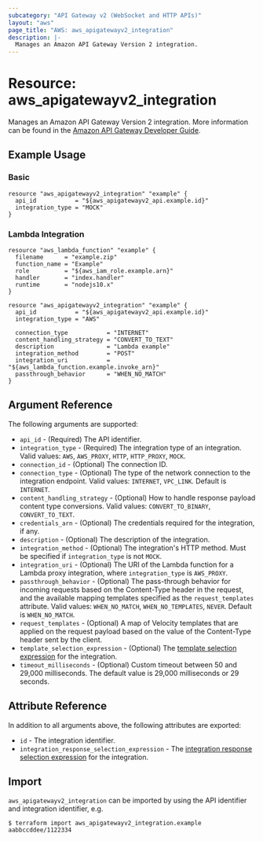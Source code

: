 ```yaml
---
subcategory: "API Gateway v2 (WebSocket and HTTP APIs)"
layout: "aws"
page_title: "AWS: aws_apigatewayv2_integration"
description: |-
  Manages an Amazon API Gateway Version 2 integration.
---
```


# Resource: aws_apigatewayv2_integration

Manages an Amazon API Gateway Version 2 integration.
More information can be found in the [Amazon API Gateway Developer Guide](https://docs.aws.amazon.com/apigateway/latest/developerguide/apigateway-websocket-api.html).

## Example Usage

### Basic

```hcl
resource "aws_apigatewayv2_integration" "example" {
  api_id           = "${aws_apigatewayv2_api.example.id}"
  integration_type = "MOCK"
}
```

### Lambda Integration

```hcl
resource "aws_lambda_function" "example" {
  filename      = "example.zip"
  function_name = "Example"
  role          = "${aws_iam_role.example.arn}"
  handler       = "index.handler"
  runtime       = "nodejs10.x"
}

resource "aws_apigatewayv2_integration" "example" {
  api_id           = "${aws_apigatewayv2_api.example.id}"
  integration_type = "AWS"

  connection_type           = "INTERNET"
  content_handling_strategy = "CONVERT_TO_TEXT"
  description               = "Lambda example"
  integration_method        = "POST"
  integration_uri           = "${aws_lambda_function.example.invoke_arn}"
  passthrough_behavior      = "WHEN_NO_MATCH"
}
```

## Argument Reference

The following arguments are supported:

* `api_id` - (Required) The API identifier.
* `integration_type` - (Required) The integration type of an integration.
Valid values: `AWS`, `AWS_PROXY`, `HTTP`, `HTTP_PROXY`, `MOCK`.
* `connection_id` - (Optional) The connection ID.
* `connection_type` - (Optional) The type of the network connection to the integration endpoint. Valid values: `INTERNET`, `VPC_LINK`. Default is `INTERNET`.
* `content_handling_strategy` - (Optional) How to handle response payload content type conversions. Valid values: `CONVERT_TO_BINARY`, `CONVERT_TO_TEXT`.
* `credentials_arn` - (Optional) The credentials required for the integration, if any.
* `description` - (Optional) The description of the integration.
* `integration_method` - (Optional) The integration's HTTP method. Must be specified if `integration_type` is not `MOCK`.
* `integration_uri` - (Optional) The URI of the Lambda function for a Lambda proxy integration, where `integration_type` is `AWS_PROXY`.
* `passthrough_behavior` - (Optional) The pass-through behavior for incoming requests based on the Content-Type header in the request, and the available mapping templates specified as the `request_templates` attribute. Valid values: `WHEN_NO_MATCH`, `WHEN_NO_TEMPLATES`, `NEVER`. Default is `WHEN_NO_MATCH`.
* `request_templates` - (Optional) A map of Velocity templates that are applied on the request payload based on the value of the Content-Type header sent by the client.
* `template_selection_expression` - (Optional) The [template selection expression](https://docs.aws.amazon.com/apigateway/latest/developerguide/apigateway-websocket-api-selection-expressions.html#apigateway-websocket-api-template-selection-expressions) for the integration.
* `timeout_milliseconds` - (Optional) Custom timeout between 50 and 29,000 milliseconds. The default value is 29,000 milliseconds or 29 seconds.

## Attribute Reference

In addition to all arguments above, the following attributes are exported:

* `id` - The integration identifier.
* `integration_response_selection_expression` - The [integration response selection expression](https://docs.aws.amazon.com/apigateway/latest/developerguide/apigateway-websocket-api-selection-expressions.html#apigateway-websocket-api-integration-response-selection-expressions) for the integration.

## Import

`aws_apigatewayv2_integration` can be imported by using the API identifier and integration identifier, e.g.

```
$ terraform import aws_apigatewayv2_integration.example aabbccddee/1122334
```
